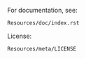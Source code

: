 For documentation, see:

    Resources/doc/index.rst
    
    
License:
    
    Resources/meta/LICENSE
